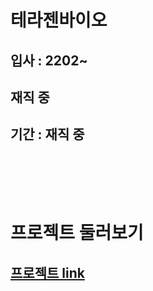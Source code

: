 # 테라젠바이오
## 입사 : 2202~
## 재직 중
## 기간 : 재직 중

### <br/><br/><br/>

# 프로젝트 둘러보기
## [프로젝트 link](https://github.com/Shin-jongwhan/theragenbio_2202)
### <br/><br/><br/>
